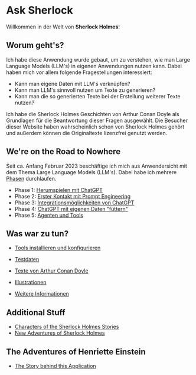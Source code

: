 # Ask Sherlock

Willkommen in der Welt von **Sherlock Holmes**!

## Worum geht's?
Ich habe diese Anwendung wurde gebaut, um zu verstehen, wie man Large Language Models (LLM's) 
in eigenen Anwendungen nutzen kann. Dabei haben mich vor allem folgende Fragestellungen interessiert:

- Kann man eigene Daten mit LLM's verknüpfen?
- Kann man LLM's sinnvoll nutzen um Texte zu generieren?
- Kann man die so generierten Texte bei der Erstellung weiterer Texte nutzen?

Ich habe die Sherlock Holmes Geschichten von Arthur Conan Doyle als Grundlagen für die Beantwortung
dieser Fragen ausgewählt. Die Besucher dieser Website haben wahrscheinlich schon von Sherlock
Holmes gehört und außerdem können die Originaltexte lizenzfrei genutzt werden.

## We're on the Road to Nowhere 
Seit ca. Anfang Februar 2023 beschäftige ich mich aus Anwendersicht mit dem Thema Large Language Models (LLM's). 
Dabei habe ich mehrere [Phasen](./phasen.md) durchlaufen.

- Phase 1: [Herumspielen mit ChatGPT](./playaround.md)
- Phase 2: [Erster Kontakt mit Prompt Engineering](./prompteng.md)
- Phase 3: [Integrationsmöglichkeiten von ChatGPT](./integrate.md)
- Phase 4: [ChatGPT mit eigenen Daten "füttern"](./feeddata.md)
- Phase 5: [Agenten und Tools](./agents.md)

## Was war zu tun?
- [Tools installieren und konfigurieren](./faq/index.md)
- [Testdaten](./testdata/zeitenwende.md)


- [Texte von Arthur Conan Doyle](sources.md)
- [Illustrationen](./illustrations.md)
- [Weitere Informationen](./info.md)

## Additional Stuff
- [Characters of the Sherlock Holmes Stories](./characters/index.md)
- [New Adventures of Sherlock Holmes](./src/newa/index.md)

## The Adventures of Henriette Einstein

- [The Story behind this Application](adventures/henni.md)
